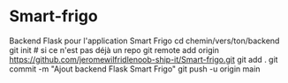 # Smart-frigo
Backend Flask pour l'application Smart Frigo
cd chemin/vers/ton/backend
git init              # si ce n'est pas déjà un repo
git remote add origin https://github.com/jeromewilfridlenoob-ship-it/Smart-frigo.git
git add .
git commit -m "Ajout backend Flask Smart Frigo"
git push -u origin main
